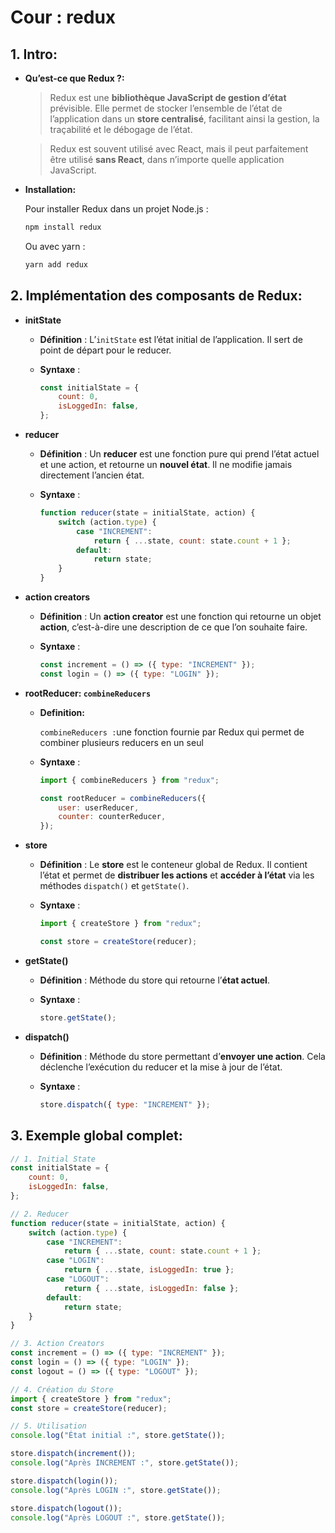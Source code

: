 # Cour : **redux**

## 1. **Intro:**

-   **Qu’est-ce que Redux ?:**

    > Redux est une **bibliothèque JavaScript de gestion d’état** prévisible. Elle permet de stocker l’ensemble de l’état de l’application dans un **store centralisé**, facilitant ainsi la gestion, la traçabilité et le débogage de l’état.

    > Redux est souvent utilisé avec React, mais il peut parfaitement être utilisé **sans React**, dans n’importe quelle application JavaScript.

-   **Installation:**

    Pour installer Redux dans un projet Node.js :

    ```bash
    npm install redux
    ```

    Ou avec yarn :

    ```bash
    yarn add redux
    ```

## 2. **Implémentation des composants de Redux:**

-   **initState**

    -   **Définition** :
        L’`initState` est l’état initial de l’application. Il sert de point de départ pour le reducer.

    -   **Syntaxe** :

        ```js
        const initialState = {
        	count: 0,
        	isLoggedIn: false,
        };
        ```

-   **reducer**

    -   **Définition** :
        Un **reducer** est une fonction pure qui prend l’état actuel et une action, et retourne un **nouvel état**. Il ne modifie jamais directement l’ancien état.

    -   **Syntaxe** :

        ```js
        function reducer(state = initialState, action) {
        	switch (action.type) {
        		case "INCREMENT":
        			return { ...state, count: state.count + 1 };
        		default:
        			return state;
        	}
        }
        ```

-   **action creators**

    -   **Définition** :
        Un **action creator** est une fonction qui retourne un objet **action**, c’est-à-dire une description de ce que l’on souhaite faire.

    -   **Syntaxe** :

        ```js
        const increment = () => ({ type: "INCREMENT" });
        const login = () => ({ type: "LOGIN" });
        ```

-   **rootReducer: `combineReducers`**

    -   **Definition:**

        `combineReducers :`une fonction fournie par Redux qui permet de combiner plusieurs reducers en un seul

    -   **Syntaxe** :

        ```js
        import { combineReducers } from "redux";

        const rootReducer = combineReducers({
        	user: userReducer,
        	counter: counterReducer,
        });
        ```

-   **store**

    -   **Définition** :
        Le **store** est le conteneur global de Redux. Il contient l’état et permet de **distribuer les actions** et **accéder à l’état** via les méthodes `dispatch()` et `getState()`.

    -   **Syntaxe** :

        ```js
        import { createStore } from "redux";

        const store = createStore(reducer);
        ```

-   **getState()**

    -   **Définition** :
        Méthode du store qui retourne l’**état actuel**.

    -   **Syntaxe** :

        ```js
        store.getState();
        ```

-   **dispatch()**

    -   **Définition** :
        Méthode du store permettant d’**envoyer une action**. Cela déclenche l’exécution du reducer et la mise à jour de l’état.

    -   **Syntaxe** :

        ```js
        store.dispatch({ type: "INCREMENT" });
        ```

## 3. **Exemple global complet:**

```js
// 1. Initial State
const initialState = {
	count: 0,
	isLoggedIn: false,
};

// 2. Reducer
function reducer(state = initialState, action) {
	switch (action.type) {
		case "INCREMENT":
			return { ...state, count: state.count + 1 };
		case "LOGIN":
			return { ...state, isLoggedIn: true };
		case "LOGOUT":
			return { ...state, isLoggedIn: false };
		default:
			return state;
	}
}

// 3. Action Creators
const increment = () => ({ type: "INCREMENT" });
const login = () => ({ type: "LOGIN" });
const logout = () => ({ type: "LOGOUT" });

// 4. Création du Store
import { createStore } from "redux";
const store = createStore(reducer);

// 5. Utilisation
console.log("État initial :", store.getState());

store.dispatch(increment());
console.log("Après INCREMENT :", store.getState());

store.dispatch(login());
console.log("Après LOGIN :", store.getState());

store.dispatch(logout());
console.log("Après LOGOUT :", store.getState());
```
